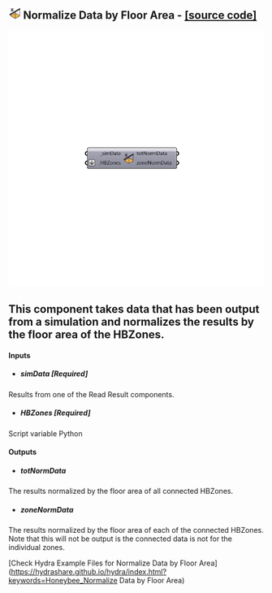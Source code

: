 ## ![](../../images/icons/Normalize_Data_by_Floor_Area.png) Normalize Data by Floor Area - [[source code]](https://github.com/ladybug-tools/honeybee-legacy/tree/master/src/Honeybee_Normalize%20Data%20by%20Floor%20Area.py)

![](../../images/components/Normalize_Data_by_Floor_Area.png)

This component takes data that has been output from a simulation and normalizes the results by the floor area of the HBZones.
 -
 

#### Inputs
* ##### simData [Required]
Results from one of the Read Result components.
* ##### HBZones [Required]
Script variable Python

#### Outputs
* ##### totNormData
The results normalized by the floor area of all connected HBZones.
* ##### zoneNormData
The results normalized by the floor area of each of the connected HBZones.  Note that this will not be output is the connected data is not for the individual zones.


[Check Hydra Example Files for Normalize Data by Floor Area](https://hydrashare.github.io/hydra/index.html?keywords=Honeybee_Normalize Data by Floor Area)